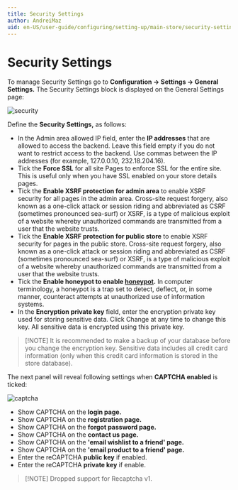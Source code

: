 ```yaml
---
title: Security Settings
author: AndreiMaz
uid: en-US/user-guide/configuring/setting-up/main-store/security-settings
---
```


# Security Settings

To manage Security Settings go to **Configuration → Settings → General Settings.** The Security Settings block is displayed on the General Settings page:

![security](_static/security-settings/security.png)

Define the **Security Settings,** as follows:

* In the Admin area allowed IP field, enter the **IP addresses** that are allowed to access the backend. Leave this field empty if you do not want to restrict access to the backend. Use commas between the IP addresses (for example, 127.0.0.10, 232.18.204.16).
* Tick the **Force SSL** for all site Pages to enforce SSL for the entire site. This is useful only when you have SSL enabled on your store details pages.
* Tick the **Enable XSRF protection for admin area** to enable XSRF security for all pages in the admin area. Cross-site request forgery, also known as a one-click attack or session riding and abbreviated as CSRF (sometimes pronounced sea-surf) or XSRF, is a type of malicious exploit of a website whereby unauthorized commands are transmitted from a user that the website trusts.
* Tick the **Enable XSRF protection for public store** to enable XSRF security for pages in the public store. Cross-site request forgery, also known as a one-click attack or session riding and abbreviated as CSRF (sometimes pronounced sea-surf) or XSRF, is a type of malicious exploit of a website whereby unauthorized commands are transmitted from a user that the website trusts.
* Tick the **Enable honeypot to enable [honeypot](https://en.wikipedia.org/wiki/Honeypot_(computing)).** In computer terminology, a honeypot is a trap set to detect, deflect, or, in some manner, counteract attempts at unauthorized use of information systems.
* In the **Encryption private key** field, enter the encryption private key used for storing sensitive data. Click Change at any time to change this key. All sensitive data is encrypted using this private key.

> [!NOTE] It is recommended to make a backup of your database before you change the encryption key. Sensitive data includes all credit card information (only when this credit card information is stored in the store database).

The next panel will reveal following settings when **CAPTCHA enabled** is ticked:

![captcha](_static/security-settings/captcha.png)

* Show CAPTCHA on the **login page.**
* Show CAPTCHA on the **registration page.**
* Show CAPTCHA on the **forgot password page.**
* Show CAPTCHA on the **contact us page.**
* Show CAPTCHA on the **'email wishlist to a friend' page.**
* Show CAPTCHA on the **'email product to a friend' page.**
* Enter the reCAPTCHA **public key** if enabled.
* Enter the reCAPTCHA **private key** if enable.

> [!NOTE] Dropped support for Recaptcha v1.